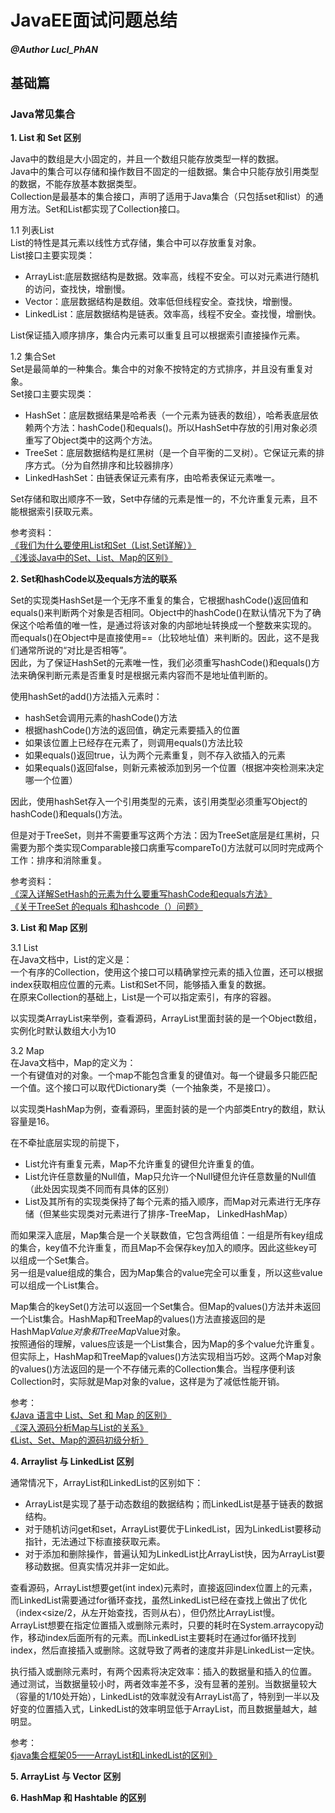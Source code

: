 # JavaEE面试问题总结

##### @Author LucI_PhAN

## 基础篇

### Java常见集合

**1. List 和 Set 区别**

Java中的数组是大小固定的，并且一个数组只能存放类型一样的数据。  
Java中的集合可以存储和操作数目不固定的一组数据。集合中只能存放引用类型的数据，不能存放基本数据类型。  
Collection是最基本的集合接口，声明了适用于Java集合（只包括set和list）的通用方法。Set和List都实现了Collection接口。

1.1 列表List  
List的特性是其元素以线性方式存储，集合中可以存放重复对象。  
List接口主要实现类：
- ArrayList:底层数据结构是数据。效率高，线程不安全。可以对元素进行随机的访问，查找快，增删慢。
- Vector：底层数据结构是数组。效率低但线程安全。查找快，增删慢。
- LinkedList：底层数据结构是链表。效率高，线程不安全。查找慢，增删快。

List保证插入顺序排序，集合内元素可以重复且可以根据索引直接操作元素。

1.2 集合Set  
Set是最简单的一种集合。集合中的对象不按特定的方式排序，并且没有重复对象。  
Set接口主要实现类：
- HashSet：底层数据结果是哈希表（一个元素为链表的数组），哈希表底层依赖两个方法：hashCode()和equals()。所以HashSet中存放的引用对象必须重写了Object类中的这两个方法。
- TreeSet：底层数据结构是红黑树（是一个自平衡的二叉树）。它保证元素的排序方式。（分为自然排序和比较器排序）
- LinkedHashSet：由链表保证元素有序，由哈希表保证元素唯一。

Set存储和取出顺序不一致，Set中存储的元素是惟一的，不允许重复元素，且不能根据索引获取元素。

参考资料：  
[《我们为什么要使用List和Set（List,Set详解）》](https://blog.csdn.net/qq_34149805/article/details/68943004)  
[《浅谈Java中的Set、List、Map的区别》](https://www.jianshu.com/p/7a8c2e895b5d)

**2. Set和hashCode以及equals方法的联系**

Set的实现类HashSet是一个无序不重复的集合，它根据hashCode()返回值和equals()来判断两个对象是否相同。Object中的hashCode()在默认情况下为了确保这个哈希值的唯一性，是通过将该对象的内部地址转换成一个整数来实现的。
而equals()在Object中是直接使用==（比较地址值）来判断的。因此，这不是我们通常所说的“对比是否相等”。  
因此，为了保证HashSet的元素唯一性，我们必须重写hashCode()和equals()方法来确保判断元素是否重复时是根据元素内容而不是地址值判断的。  

使用hashSet的add()方法插入元素时：
- hashSet会调用元素的hashCode()方法
- 根据hashCode()方法的返回值，确定元素要插入的位置
- 如果该位置上已经存在元素了，则调用equals()方法比较
- 如果equals()返回true，认为两个元素重复，则不存入欲插入的元素
- 如果equals()返回false，则新元素被添加到另一个位置（根据冲突检测来决定哪一个位置）

因此，使用hashSet存入一个引用类型的元素，该引用类型必须重写Object的hashCode()和equals()方法。

但是对于TreeSet，则并不需要重写这两个方法：因为TreeSet底层是红黑树，只需要为那个类实现Comparable接口病重写compareTo()方法就可以同时完成两个工作：排序和消除重复。

参考资料：  
[《深入详解SetHash的元素为什么要重写hashCode和equals方法》](https://www.2cto.com/kf/201706/648015.html)  
[《关于TreeSet 的equals 和hashcode（）问题》](https://bbs.csdn.net/topics/392043416)

**3. List 和 Map 区别**

3.1 List  
在Java文档中，List的定义是：  
一个有序的Collection，使用这个接口可以精确掌控元素的插入位置，还可以根据index获取相应位置的元素。List和Set不同，能够插入重复的数据。  
在原来Collection的基础上，List是一个可以指定索引，有序的容器。

以实现类ArrayList来举例，查看源码，ArrayList里面封装的是一个Object数组，实例化时默认数组大小为10

3.2 Map  
在Java文档中，Map的定义为：  
一个有键值对的对象。一个map不能包含重复的键值对。每一个键最多只能匹配一个值。这个接口可以取代Dictionary类（一个抽象类，不是接口）。

以实现类HashMap为例，查看源码，里面封装的是一个内部类Entry的数组，默认容量是16。

在不牵扯底层实现的前提下，
- List允许有重复元素，Map不允许重复的键但允许重复的值。
- List允许任意数量的Null值，Map只允许一个Null键但允许任意数量的Null值（此处因实现类不同而有具体的区别）
- List及其所有的实现类保持了每个元素的插入顺序，而Map对元素进行无序存储（但某些实现类对元素进行了排序-TreeMap， LinkedHashMap）

而如果深入底层，Map集合是一个关联数值，它包含两组值：一组是所有key组成的集合，key值不允许重复，而且Map不会保存key加入的顺序。因此这些key可以组成一个Set集合。  
另一组是value组成的集合，因为Map集合的value完全可以重复，所以这些value可以组成一个List集合。  

Map集合的keySet()方法可以返回一个Set集合。但Map的values()方法并未返回一个List集合。HashMap和TreeMap的values()方法直接返回的是HashMap$Value对象和TreeMap$Value对象。  
按照通俗的理解，values应该是一个List集合，因为Map的多个value允许重复。但实际上，HashMap和TreeMap的values()方法实现相当巧妙。这两个Map对象的values()方法返回的是一个不存储元素的Collection集合。当程序便利该Collection时，实际就是Map对象的value，这样是为了减低性能开销。

参考：  
[《Java 语言中 List、Set 和 Map 的区别》](https://blog.csdn.net/defonds/article/details/47837867)  
[《深入源码分析Map与List的关系》](https://blog.csdn.net/canot/article/details/51249777)  
[《List、Set、Map的源码初级分析》](https://blog.csdn.net/kklt21cn/article/details/41786577)

**4. Arraylist 与 LinkedList 区别**

通常情况下，ArrayList和LinkedList的区别如下：
- ArrayList是实现了基于动态数组的数据结构；而LinkedList是基于链表的数据结构。
- 对于随机访问get和set，ArrayList要优于LinkedList，因为LinkedList要移动指针，无法通过下标直接获取元素。
- 对于添加和删除操作，普遍认知为LinkedList比ArrayList快，因为ArrayList要移动数据。但真实情况并非一定如此。

查看源码，ArrayList想要get(int index)元素时，直接返回index位置上的元素，而LinkedList需要通过for循环查找，虽然LinkedList已经在查找上做出了优化（index<size/2，从左开始查找，否则从右），但仍然比ArrayList慢。  
ArrayList想要在指定位置插入或删除元素时，只要的耗时在System.arraycopy动作，移动index后面所有的元素。而LinkedList主要耗时在通过for循环找到index，然后直接插入或删除。这就导致了两者的速度并非是LinkedList一定快。

执行插入或删除元素时，有两个因素将决定效率：插入的数据量和插入的位置。
通过测试，当数据量较小时，两者效率差不多，没有显著的差别。当数据量较大（容量的1/10处开始），LinkedList的效率就没有ArrayList高了，特别到一半以及好变的位置插入式，LinkedList的效率明显低于ArrayList，而且数据量越大，越明显。

参考：  
[《java集合框架05——ArrayList和LinkedList的区别》](https://www.cnblogs.com/shanheyongmu/p/6439202.html)

**5. ArrayList 与 Vector 区别**

**6. HashMap 和 Hashtable 的区别**
